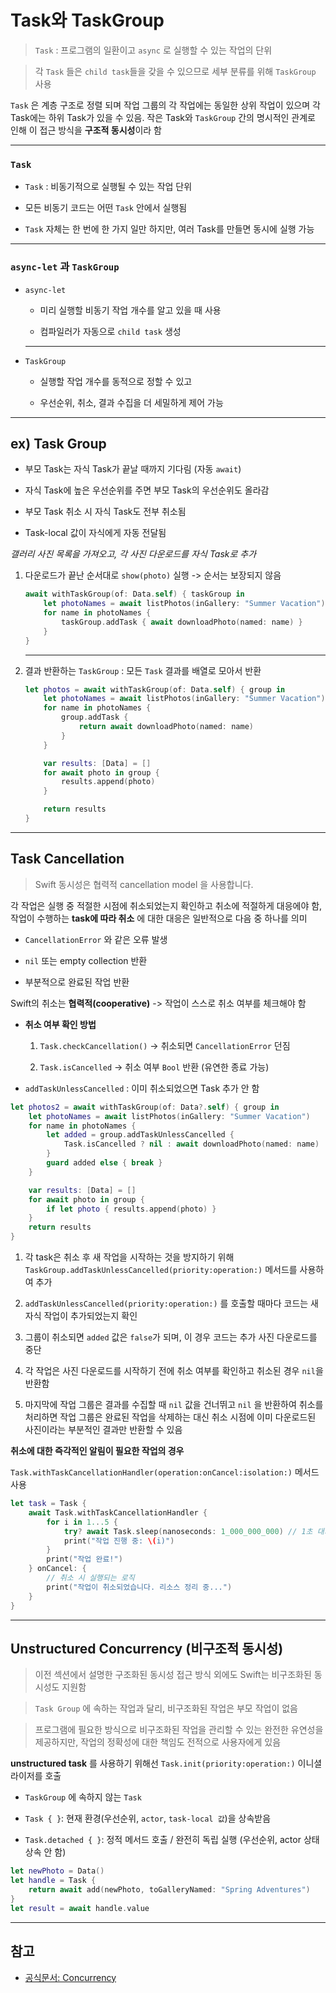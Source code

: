 # Task와 TaskGroup

> `Task` : 프로그램의 일환이고 `async` 로 실행할 수 있는 작업의 단위

> 각 `Task` 들은 `child task`들을 갖을 수 있으므로 세부 분류를 위해 `TaskGroup` 사용

`Task` 은 계층 구조로 정렬 되며 작업 그룹의 각 작업에는 동일한 상위 작업이 있으며 각 Task에는 하위 Task가 있을 수 있음. 작은 Task와 `TaskGroup` 간의 명시적인 관계로 인해 이 접근 방식을 **구조적 동시성**이라 함

---

### `Task`

- `Task` : 비동기적으로 실행될 수 있는 작업 단위

- 모든 비동기 코드는 어떤 `Task` 안에서 실행됨

- `Task` 자체는 한 번에 한 가지 일만 하지만, 여러 Task를 만들면 동시에 실행 가능

---

### `async-let` 과 `TaskGroup`

- `async-let`

    - 미리 실행할 비동기 작업 개수를 알고 있을 때 사용

    - 컴파일러가 자동으로 `child task` 생성

    ---

- `TaskGroup`

    - 실행할 작업 개수를 동적으로 정할 수 있고
    
    - 우선순위, 취소, 결과 수집을 더 세밀하게 제어 가능

---

## ex) Task Group

- 부모 Task는 자식 Task가 끝날 때까지 기다림 (자동 `await`)

- 자식 Task에 높은 우선순위를 주면 부모 Task의 우선순위도 올라감

- 부모 Task 취소 시 자식 Task도 전부 취소됨

- Task-local 값이 자식에게 자동 전달됨


*갤러리 사진 목록을 가져오고, 각 사진 다운로드를 자식 Task로 추가*

1. 다운로드가 끝난 순서대로 `show(photo)` 실행 -> 순서는 보장되지 않음

    ```swift
    await withTaskGroup(of: Data.self) { taskGroup in
        let photoNames = await listPhotos(inGallery: "Summer Vacation")
        for name in photoNames {
            taskGroup.addTask { await downloadPhoto(named: name) }
        }
    }
    ```

    ---

2. 결과 반환하는 `TaskGroup` : 모든 `Task` 결과를 배열로 모아서 반환

    ```swift
    let photos = await withTaskGroup(of: Data.self) { group in
        let photoNames = await listPhotos(inGallery: "Summer Vacation")
        for name in photoNames {
            group.addTask {
                return await downloadPhoto(named: name)
            }
        }

        var results: [Data] = []
        for await photo in group {
            results.append(photo)
        }

        return results
    }
    ```

---

## Task Cancellation

> Swift 동시성은 협력적 cancellation model 을 사용합니다.

각 작업은 실행 중 적절한 시점에 취소되었는지 확인하고 취소에 적절하게 대응에야 함, 작업이 수행하는 **task에 따라 취소** 에 대한 대응은 일반적으로 다음 중 하나를 의미

- `CancellationError` 와 같은 오류 발생

- `nil` 또는 empty collection 반환

- 부분적으로 완료된 작업 반환

Swift의 취소는 **협력적(cooperative)** -> 작업이 스스로 취소 여부를 체크해야 함

- **취소 여부 확인 방법**

    1. `Task.checkCancellation()` -> 취소되면 `CancellationError` 던짐

    2. `Task.isCancelled` -> 취소 여부 `Bool` 반환 (유연한 종료 가능)

- `addTaskUnlessCancelled` : 이미 취소되었으면 Task 추가 안 함

```swift
let photos2 = await withTaskGroup(of: Data?.self) { group in
    let photoNames = await listPhotos(inGallery: "Summer Vacation")
    for name in photoNames {
        let added = group.addTaskUnlessCancelled {
            Task.isCancelled ? nil : await downloadPhoto(named: name)
        }
        guard added else { break }
    }

    var results: [Data] = []
    for await photo in group {
        if let photo { results.append(photo) }
    }
    return results
}
```


1. 각 task은 취소 후 새 작업을 시작하는 것을 방지하기 위해 `TaskGroup.addTaskUnlessCancelled(priority:operation:)` 메서드를 사용하여 추가

2. `addTaskUnlessCancelled(priority:operation:)` 를 호출할 때마다 코드는 새 자식 작업이 추가되었는지 확인

3. 그룹이 취소되면 `added` 값은 `false`가 되며, 이 경우 코드는 추가 사진 다운로드를 중단

4. 각 작업은 사진 다운로드를 시작하기 전에 취소 여부를 확인하고 취소된 경우 `nil`을 반환함

5. 마지막에 작업 그룹은 결과를 수집할 때 `nil` 값을 건너뛰고 `nil` 을 반환하여 취소를 처리하면 작업 그룹은 완료된 작업을 삭제하는 대신 취소 시점에 이미 다운로드된 사진이라는 부분적인 결과만 반환할 수 있음

**취소에 대한 즉각적인 알림이 필요한 작업의 경우**

`Task.withTaskCancellationHandler(operation:onCancel:isolation:)` 메서드 사용

```swift
let task = Task {
    await Task.withTaskCancellationHandler {
        for i in 1...5 {
            try? await Task.sleep(nanoseconds: 1_000_000_000) // 1초 대기
            print("작업 진행 중: \(i)")
        }
        print("작업 완료!")
    } onCancel: {
        // 취소 시 실행되는 로직
        print("작업이 취소되었습니다. 리소스 정리 중...")
    }
}
```

---

## Unstructured Concurrency (비구조적 동시성)

> 이전 섹션에서 설명한 구조화된 동시성 접근 방식 외에도 Swift는 비구조화된 동시성도 지원함

> `Task Group` 에 속하는 작업과 달리, 비구조화된 작업은 부모 작업이 없음

> 프로그램에 필요한 방식으로 비구조화된 작업을 관리할 수 있는 완전한 유연성을 제공하지만, 작업의 정확성에 대한 책임도 전적으로 사용자에게 있음

**unstructured task** 를 사용하기 위해선 `Task.init(priority:operation:)` 이니셜라이저를 호출

- `TaskGroup` 에 속하지 않는 `Task`

- `Task { }`: 현재 환경(우선순위, `actor`, `task-local 값`)을 상속받음

- `Task.detached { }`: 정적 메서드 호출 / 완전히 독립 실행 (우선순위, actor 상태 상속 안 함)

```swift
let newPhoto = Data()
let handle = Task {
    return await add(newPhoto, toGalleryNamed: "Spring Adventures")
}
let result = await handle.value
```

---

## 참고

- [공식문서: Concurrency](https://docs.swift.org/swift-book/documentation/the-swift-programming-language/concurrency/#Tasks-and-Task-Groups)